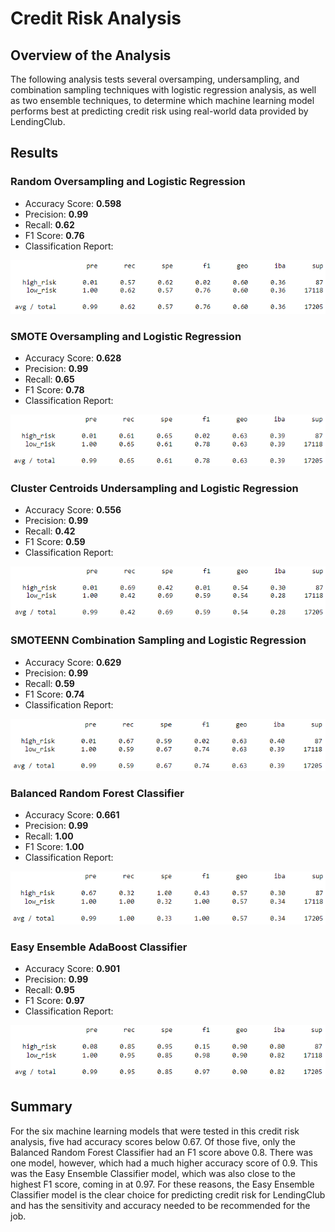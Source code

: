 # Credit Risk Analysis

## Overview of the Analysis

The following analysis tests several oversamping, undersampling, and combination sampling techniques with logistic regression analysis, as well as two ensemble techniques, to determine which machine learning model performs best at predicting credit risk using real-world data provided by LendingClub.

## Results

### Random Oversampling and Logistic Regression
* Accuracy Score: __0.598__
* Precision: __0.99__
* Recall: __0.62__
* F1 Score: __0.76__
* Classification Report:
<img src='https://github.com/bradydwilton/credit_risk_analysis/blob/main/images/ros_classification_report.png'>

### SMOTE Oversampling and Logistic Regression
* Accuracy Score: __0.628__
* Precision: __0.99__
* Recall: __0.65__
* F1 Score: __0.78__
* Classification Report:
<img src='https://github.com/bradydwilton/credit_risk_analysis/blob/main/images/smote_classification_report.png'>

### Cluster Centroids Undersampling and Logistic Regression
* Accuracy Score: __0.556__
* Precision: __0.99__
* Recall: __0.42__
* F1 Score: __0.59__
* Classification Report:
<img src='https://github.com/bradydwilton/credit_risk_analysis/blob/main/images/cc_classification_report.png'>

### SMOTEENN Combination Sampling and Logistic Regression
* Accuracy Score: __0.629__
* Precision: __0.99__
* Recall: __0.59__
* F1 Score: __0.74__
* Classification Report:
<img src='https://github.com/bradydwilton/credit_risk_analysis/blob/main/images/smoteenn_classification_report.png'>

### Balanced Random Forest Classifier
* Accuracy Score: __0.661__
* Precision: __0.99__
* Recall: __1.00__
* F1 Score: __1.00__
* Classification Report:
<img src='https://github.com/bradydwilton/credit_risk_analysis/blob/main/images/rf_classification_report.png'>

### Easy Ensemble AdaBoost Classifier
* Accuracy Score: __0.901__
* Precision: __0.99__
* Recall: __0.95__
* F1 Score: __0.97__
* Classification Report:
<img src='https://github.com/bradydwilton/credit_risk_analysis/blob/main/images/eec_classification_report.png'>

## Summary

For the six machine learning models that were tested in this credit risk analysis, five had accuracy scores below 0.67. Of those five, only the Balanced Random Forest Classifier had an F1 score above 0.8. There was one model, however, which had a much higher accuracy score of 0.9. This was the Easy Ensemble Classifier model, which was also close to the highest F1 score, coming in at 0.97. For these reasons, the Easy Ensemble Classifier model is the clear choice for predicting credit risk for LendingClub and has the sensitivity and accuracy needed to be recommended for the job.